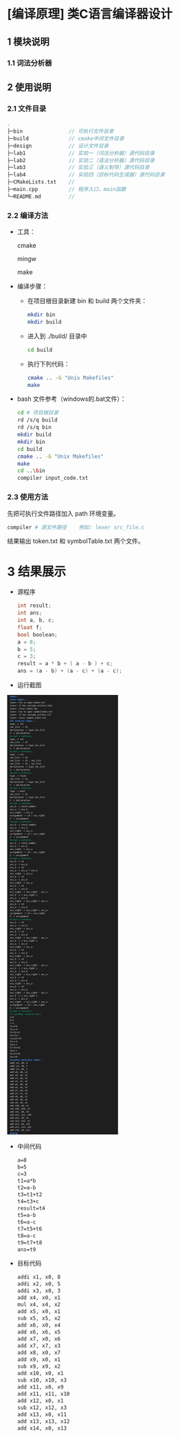 # [编译原理] 类C语言编译器设计



## 1 模块说明

### 1.1 词法分析器



## 2 使用说明

### 2.1 文件目录

```c
.
├─bin				// 可执行文件目录
├─build				// cmake中间文件目录
├─design			// 设计文件目录
├─lab1				// 实验一（词法分析器）源代码目录
├─lab2				// 实验二（语法分析器）源代码目录
├─lab3				// 实验三（语义制导）源代码目录
├─lab4				// 实验四（目标代码生成器）源代码目录
├─CMakeLists.txt	// 
├─main.cpp			// 程序入口，main函数
└─README.md			// 
```

### 2.2 编译方法

* 工具：

  cmake

  mingw

  make

* 编译步骤：

  * 在项目根目录新建 bin 和 build 两个文件夹：

    ```bash
    mkdir bin
    mkdir build
    ```

  * 进入到 ./build/ 目录中

    ```bash
    cd build
    ```

  * 执行下列代码：

    ```bash
    cmake .. -G "Unix Makefiles"
    make
    ```

* bash 文件参考（windows的.bat文件）：

  ```bash
  cd # 项目根目录
  rd /s/q build
  rd /s/q bin
  mkdir build
  mkdir bin
  cd build
  cmake .. -G "Unix Makefiles"
  make
  cd ..\bin
  compiler input_code.txt
  ```

### 2.3 使用方法

先把可执行文件路径加入 path 环境变量。

```bash
compiler # 源文件路径    例如: lexer src_file.c
```

结果输出 token.txt 和 symbolTable.txt 两个文件。



# 3 结果展示

* 源程序

  ```c
  int result;
  int ans;
  int a, b, c;
  float f;
  bool boolean;
  a = 8;
  b = 5;
  c = 3;
  result = a * b + ( a - b ) + c;
  ans = (a - b) + (a - c) + (a - c);
  
  ```

* 运行截图

![image-20211123225757061](.\img\image-20211123225757061.png)

* 中间代码

  ```
  a=8
  b=5
  c=3
  t1=a*b
  t2=a-b
  t3=t1+t2
  t4=t3+c
  result=t4
  t5=a-b
  t6=a-c
  t7=t5+t6
  t8=a-c
  t9=t7+t8
  ans=t9
  
  ```

* 目标代码

  ```assembly
  addi x1, x0, 8
  addi x2, x0, 5
  addi x3, x0, 3
  add x4, x0, x1
  mul x4, x4, x2
  add x5, x0, x1
  sub x5, x5, x2
  add x6, x0, x4
  add x6, x6, x5
  add x7, x0, x6
  add x7, x7, x3
  add x8, x0, x7
  add x9, x0, x1
  sub x9, x9, x2
  add x10, x0, x1
  sub x10, x10, x3
  add x11, x0, x9
  add x11, x11, x10
  add x12, x0, x1
  sub x12, x12, x3
  add x13, x0, x11
  add x13, x13, x12
  add x14, x0, x13
  
  ```

